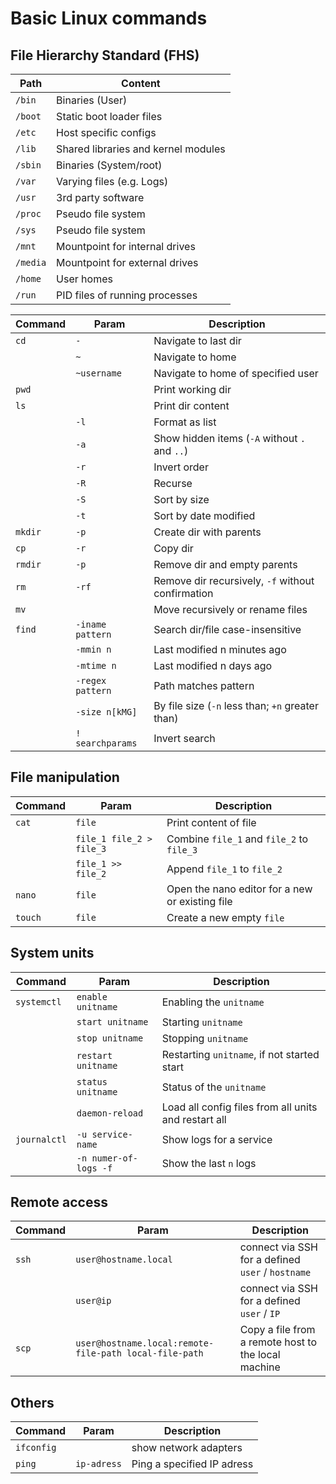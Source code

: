 # Basic Linux commands

## File Hierarchy Standard (FHS)
| Path   | Content                             |
| ------ | ----------------------------------- |
| `/bin`   | Binaries (User)                     |
| `/boot ` | Static boot loader files            |
| `/etc`   | Host specific configs               |
| `/lib `  | Shared libraries and kernel modules |
| `/sbin ` | Binaries (System/root)              |
| `/var`   | Varying files (e.g. Logs)           |
| `/usr `  | 3rd party software                  |
| `/proc`  | Pseudo file system                  |
| `/sys `  | Pseudo file system                  |
| `/mnt `  | Mountpoint for internal drives      |
| `/media` | Mountpoint for external drives      |
| `/home`  | User homes                          |
| `/run`   | PID files of running processes      |

| Command | Param            | Description                                       |
| ------- | ---------------- |---------------------------------------------------|
| `cd`    | `-`              | Navigate to last dir                              |
|         | `~`              | Navigate to home                                  |
|         | `~username`      | Navigate to home of specified user                |
| `pwd`   |                  | Print working dir                                 |
| `ls`    |                  | Print dir content                                 |
|         | `-l`             | Format as list                                    |
|         | `-a`             | Show hidden items (`-A` without `.` and `..`)     |
|         | `-r`             | Invert order                                      |
|         | `-R`             | Recurse                                           |
|         | `-S`             | Sort by size                                      |
|         | `-t`             | Sort by date modified                             |
| `mkdir` | `-p`             | Create dir with parents                           |
| `cp`    | `-r`             | Copy dir                                          |
| `rmdir` | `-p`             | Remove dir and empty parents                      |
| `rm`    | `-rf`            | Remove dir recursively, `-f` without confirmation |
| `mv`    |                  | Move recursively  or rename files                 |
| `find`  | `-iname pattern` | Search dir/file case-insensitive                  |
|         | `-mmin n`        | Last modified n minutes ago                       |
|         | `-mtime n`       | Last modified n days ago                          |
|         | `-regex pattern` | Path matches pattern                              |
|         | `-size n[kMG]`   | By file size (`-n` less than; `+n` greater than)  |
|         | `! searchparams` | Invert search                                     |

## File manipulation

| Command | Param                    | Description                                     |
|---------|--------------------------|-------------------------------------------------|
| `cat`   | `file`                   | Print content of file                           |
|         | `file_1 file_2 > file_3` | Combine `file_1` and `file_2` to `file_3`       |
|         | `file_1 >> file_2`       | Append `file_1` to `file_2`                     |
| `nano`  | `file`                   | Open the nano editor for a new or existing file |
| `touch` | `file`                   | Create a new empty `file`                         |

## System units

| Command      | Param                 | Description                                          |
|--------------|-----------------------|------------------------------------------------------|
| `systemctl`  | `enable unitname`     | Enabling the `unitname`                              |
|              | `start unitname`      | Starting `unitname`                                  |
|              | `stop unitname`       | Stopping `unitname`                                  |
|              | `restart unitname`    | Restarting `unitname`, if not started start          |
|              | `status unitname`     | Status of the `unitname`                             |
|              | `daemon-reload`       | Load all config files from all units and restart all |
| `journalctl` | `-u service-name`     | Show logs for a service                              |
|              | `-n numer-of-logs -f` | Show the last `n` logs                                 |


## Remote access

| Command | Param                                                  | Description                                         |
|---------|--------------------------------------------------------|-----------------------------------------------------|
| `ssh`   | `user@hostname.local`                                  | connect via SSH for a defined `user` / `hostname`   |
|         | `user@ip`                                              | connect via SSH for a defined `user` / `IP`         |
| `scp`   | `user@hostname.local:remote-file-path local-file-path` | Copy a file from a remote host to the local machine |


## Others

| Command     | Param       | Description                                        |
|-------------|-------------|----------------------------------------------------|
| `ifconfig`  |             | show network adapters                              |
| `ping`      | `ip-adress` | Ping a specified IP adress                         |
